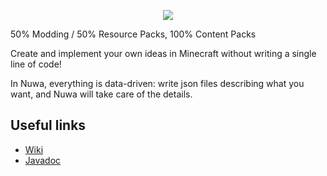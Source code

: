 <p align="center">
  <img src="https://raw.githubusercontent.com/JibayMcs/Nuwa-Mod/master/src/main/resources/logo.png">
</p>

50% Modding / 50% Resource Packs, 100% Content Packs


Create and implement your own ideas in Minecraft without writing a single line of code!

In Nuwa, everything is data-driven: write json files describing what you want, and Nuwa will take care of the details.

## Useful links
* [Wiki](https://nuwa.readthedocs.io/en/latest/)
* [Javadoc](https://files.leviathan-studio.com/amateis2/Nuwa/javadoc/)